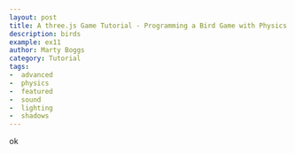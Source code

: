 ```yaml
---
layout: post
title: A three.js Game Tutorial - Programming a Bird Game with Physics - three.js oimo.js tween.js
description: birds
example: ex11
author: Marty Boggs
category: Tutorial
tags:
-  advanced
-  physics
-  featured
-  sound
-  lighting
-  shadows
---
```

ok